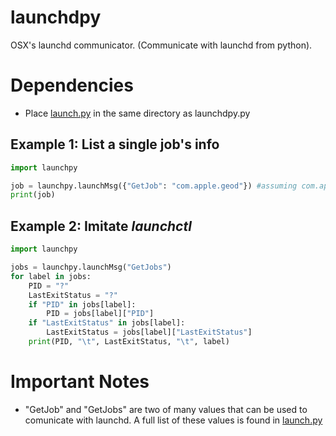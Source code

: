 # launchdpy
OSX's  launchd communicator. (Communicate with launchd from python).

# Dependencies
+ Place [launch.py](https://github.com/alkeldi/launch.py) in the same directory as launchdpy.py


## Example 1: List a single job's info

```python
import launchpy

job = launchpy.launchMsg({"GetJob": "com.apple.geod"}) #assuming com.apple.geod is our target job
print(job)
```


## Example 2: Imitate  *launchctl*

```python
import launchpy

jobs = launchpy.launchMsg("GetJobs")
for label in jobs:
    PID = "?"
    LastExitStatus = "?"
    if "PID" in jobs[label]:
        PID = jobs[label]["PID"]
    if "LastExitStatus" in jobs[label]:
        LastExitStatus = jobs[label]["LastExitStatus"]
    print(PID, "\t", LastExitStatus, "\t", label)
```


# Important Notes
+ "GetJob" and "GetJobs" are two of many values that can be used to comunicate with launchd. A full list of these values is found in [launch.py](https://github.com/alkeldi/launch.py)

